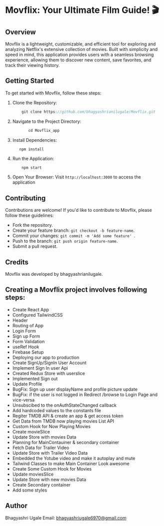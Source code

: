 # Movflix: Your Ultimate Film Guide! 🎬
## Overview
Movflix is a lightweight, customizable, and efficient tool for exploring and analyzing Netflix's extensive collection of movies. Built with simplicity and speed in mind, this application provides users with a seamless browsing experience, allowing them to discover new content, save favorites, and track their viewing history.

## Getting Started
To get started with Movflix, follow these steps:

1. Clone the Repository:
   
   ``` javascript
       git clone https://github.com/bhagyashrianilugale/Movflix.git
   ```
3. Navigate to the Project Directory:
   
   ``` javascript
          cd Movflix_app
   ```
5. Install Dependencies:
   
   ```javascript
      npm install
   ``` 
7. Run the Application:
   
   ```javasript
       npm start
   ```
9. Open Your Browser: Visit
    `http://localhost:3000` to access the application
   
## Contributing
Contributions are welcome! If you'd like to contribute to Movflix, please follow these guidelines:
- Fork the repository.
- Create your feature branch: `git checkout -b feature-name`.
- Commit your changes: `git commit -m 'Add some feature' `.
- Push to the branch: `git push origin feature-name`.
- Submit a pull request.

## Credits
Movflix was developed by bhagyashrianilugale.

## Creating a Movflix project involves following steps:
- Create React App
- Configured TailwindCSS
- Header
- Routing of App
- Login Form
- Sign up Form
- Form Validation
- useRef Hook
- Firebase Setup
- Deploying our app to production
- Create SignUp/SignIn User Account
- Implement Sign In user Api
- Created Redux Store with userslice
- Implemented Sign out
- Update Profile
- BugFix: Sign up user displayName and profile picture update
- BugFix: if the user is not logged in Redirect /browse to Login Page and vice-versa
- Unsubscibed to the onAuthStateChanged callback
- Add hardcoded values to the constants file
- Regiter TMDB API & create an app & get access token
- Get Data from TMDB now playing movies List API
- Custom Hook for Now Playing Movies
- Create movieSlice
- Update Store with movies Data
- Planning for MainContauiner & secondary container
- Fetch Data for Trailer Video
- Update Store with Trailer Video Data
- Embedded the Yotube video and make it autoplay and mute
- Tailwind Classes to make Main Container Look awesome
- Create Some Custom Hook for Movies
- Update moviesSlice
- Update Store with new movies Data
- Create Secondary container
- Add some styles
  
## Author
Bhagyashri Ugale
Email: bhagyashriugale6970@gmail.com
